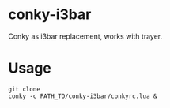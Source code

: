# conky-i3bar

Conky as i3bar replacement, works with trayer.

# Usage

```
git clone
conky -c PATH_TO/conky-i3bar/conkyrc.lua &
```
